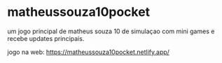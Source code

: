 # matheussouza10pocket
um jogo principal de matheus souza 10 de simulaçao com mini games e recebe updates principais.

jogo na web:
https://matheussouza10pocket.netlify.app/
